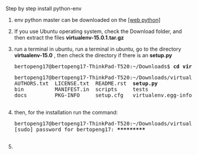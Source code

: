 Step by step install python-env

1.  env python master can be downloaded on the [[web python]](https://pypi.python.org/pypi/virtualenv#downloads)
2.  If you use Ubuntu operating system, check the Download folder, and then extract the files <b>virtualenv-15.0.1.tar.gz</b>
3.  run a terminal in ubuntu, run a terminal in ubuntu, go to the directory <b>virtualenv-15.0</b> , then check the directory if there is an <b> setup.py </b>
    <pre>
    bertopeng17@bertopeng17-ThinkPad-T520:~/Downloads$ <b>cd virtualenv-15.0.1/</b>
    </pre>

    <pre>
    bertopeng17@bertopeng17-ThinkPad-T520:~/Downloads/virtualenv-15.0.1$ <b>ls</b>
    AUTHORS.txt  LICENSE.txt  README.rst  <b>setup.py</b>             virtualenv_embedded
    bin          MANIFEST.in  scripts     tests                virtualenv.py
    docs         PKG-INFO     setup.cfg   virtualenv.egg-info  virtualenv_support

    </pre>
4.  then, for the installation run the command:
    <pre>
    bertopeng17@bertopeng17-ThinkPad-T520:~/Downloads/virtualenv-15.0.1$ <b>sudo python setup.py install</b>
    [sudo] password for bertopeng17: <b>*********</b>

    </pre>
    
5.  
